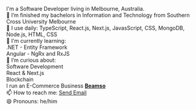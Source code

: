 I'm a Software Developer living in Melbourne, Australia.
<br>🔭 I’m finished my bachelors in Information and Technology from Southern Cross University Melbourne
<br>🔨 I use daily: TypeScript, React.js, Next.js, JavasScript, CSS, MongoDB, Node.js, HTML, CSS
<br>🌱 I'm currently learning:
<br>.NET - Entity Framework
<br>Angular - NgRx and RxJS
<br>🤔 I’m curious about:
<br>Software Development
<br>React & Next.js
<br>Blockchain
<br>I run an E-Commerce Business <a href="Beamso.com"><b>Beamso</b></a>
<br>📫 How to reach me: <a href = "mailto: ankitsharda68@gmail.com">Send Email</a>
<br>😄 Pronouns: he/him
